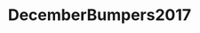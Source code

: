 ---
title: DecemberBumpers2017
crosslinks:
- JUSTNOMIL
- AsianBeauty
- clothdiaps
- tuckedinkitties
- ABraThatFits
- AprilBumpers2018
- gifs
- parentsofmultiples
- January2018Bumpers
- Miscarriage
- infertility
- femalefashionadvice
- DIY
---